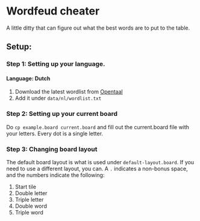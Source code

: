# Wordfeud cheater

A little ditty that can figure out what the best words are to put to the table.

## Setup:
### Step 1: Setting up your language.
#### Language: Dutch
1. Download the latest wordlist from [Opentaal](https://github.com/OpenTaal/opentaal-wordlist)
2. Add it under `data/nl/wordlist.txt`

### Step 2: Setting up your current board
Do `cp example.board current.board` and fill out the current.board file with your letters. Every dot is a single letter.

### Step 3: Changing board layout
The default board layout is what is used under `default-layout.board`. If you need to use a different layout, you can. A `.` indicates a non-bonus space, and the numbers indicate the following:

1. Start tile
2. Double letter
3. Triple letter
4. Double word
5. Triple word
